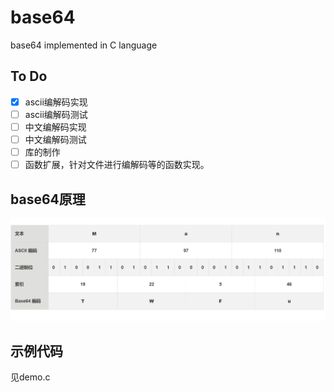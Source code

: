 # base64
base64 implemented in C language

## To Do
- [x] ascii编解码实现
- [ ] ascii编解码测试
- [ ] 中文编解码实现
- [ ] 中文编解码测试
- [ ] 库的制作
- [ ] 函数扩展，针对文件进行编解码等的函数实现。

## base64原理
![](doc/base64原理.png)

## 示例代码
见demo.c